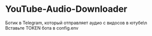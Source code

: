 # YouTube-Audio-Downloader
Ботик в Telegram, который отправляет аудио с видосов в ютубе\n
Вставьте TOKEN бота в config.env 
